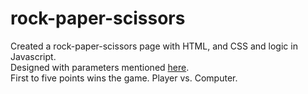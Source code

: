 # rock-paper-scissors
Created a rock-paper-scissors page with HTML, and CSS and logic in Javascript.  
Designed with parameters mentioned [here](https://www.theodinproject.com/lessons/foundations-etch-a-sketch#assignment).  
First to five points wins the game. Player vs. Computer.  
